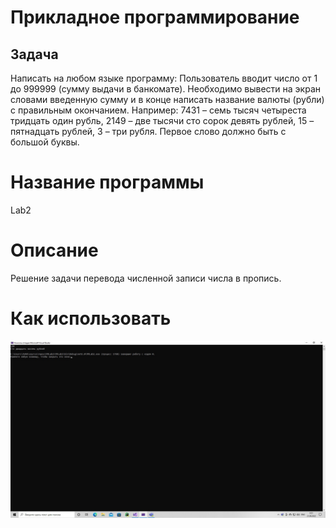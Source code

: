 # Прикладное программирование
## Задача
Написать на любом языке программу:
Пользователь вводит число от 1 до 999999 (сумму выдачи в банкомате). Необходимо вывести на экран словами введенную сумму и в конце написать название валюты (рубли) с правильным окончанием.
Например: 7431 – семь тысяч четыреста тридцать один рубль, 2149 – две тысячи сто сорок девять рублей, 15 – пятнадцать рублей, 3 – три рубля.
Первое слово должно быть с большой буквы. 
# Название программы
Lab2
# Описание
Решение задачи перевода численной записи числа в пропись.
# Как использовать 
![Alt-текст](https://github.com/YWKBM/Lab2/blob/master/A_9_a7gdzgs.jpg)
